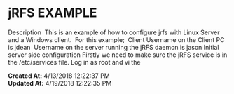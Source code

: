 # jRFS EXAMPLE

Description  This is an example of how to configure jrfs with Linux Server and a Windows client.  For this example;  Client Username on the Client PC is jdean  Username on the server running the jRFS daemon is jason Initial server side configuration Firstly we need to make sure the jRFS service is in the /etc/services file. Log in as root and vi the  

**Created At:** 4/13/2018 12:22:37 PM  
**Updated At:** 4/19/2018 12:22:35 PM  

